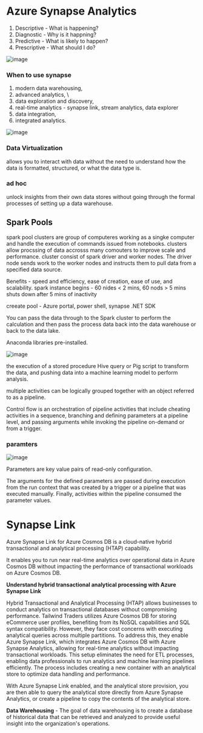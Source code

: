 # Azure Synapse Analytics

1. Descriptive - What is happening?
3. Diagnostic - Why is it happning?
4. Predictive - What is likely to happen?
5. Prescriptive - What should I do?

![image](https://github.com/user-attachments/assets/88b9ef39-7a33-49c5-a24f-0d1309685993)

### When to use synapse

1. modern data warehousing,
2. advanced analytics, \
3. data exploration and discovery,
4. real-time analytics - synapse link, stream analytics, data explorer
5. data integration,
6. integrated analytics.

![image](https://github.com/user-attachments/assets/68384d7c-0c4f-4315-b059-f189489a6ba6)

### Data Virtualization

allows you to interact with data without the need to understand how the data is formatted, structured, or what the data type is. 

### ad hoc

unlock insights from their own data stores without going through the formal processes of setting up a data warehouse.

## Spark Pools

spark pool clusters are group of computeres working as a singke computer and handle the execution of commands issued from notebooks.
clusters allow procssing of data accrosss many comouters to improve scale and performance.
cluster consist of spark driver and worker nodes.
The driver node sends work to the worker nodes and instructs them to pull data from a specified data source.

Benefits - speed and efficiency, ease of creation, ease of use, and scalability.
spark instance begins - 60 nides < 2 mins, 60 nods >  5 mins
shuts down after 5 mins of inactivity

creeate  pool - Azure portal, power shell, synapse .NET SDK

You can pass the data through to the Spark cluster to perform the calculation and then pass the process data back into the data warehouse or back to the data lake. 

Anaconda libraries pre-installed.


![image](https://github.com/user-attachments/assets/d12def90-44b5-4696-9e8b-52a8c8202a89)


the execution of a stored procedure Hive query or Pig script to transform the data, and pushing data into a machine learning model to perform analysis.

multiple activities can be logically grouped together with an object referred to as a pipeline.

Control flow is an orchestration of pipeline activities that include cheating activities in a sequence, branching and defining parameters at a pipeline level, and passing arguments while invoking the pipeline on-demand or from a trigger.


### paramters

![image](https://github.com/user-attachments/assets/cd866c88-8b16-42f1-a8b3-363b61341e3e)


Parameters are key value pairs of read-only configuration. 

The arguments for the defined parameters are passed during execution from the run context that was created by a trigger or a pipeline that was executed manually. Finally, activities within the pipeline consumed the parameter values.

# Synapse Link

Azure Synapse Link for Azure Cosmos DB is a cloud-native hybrid transactional and analytical processing (HTAP) capability. 

It enables you to run near real-time analytics over operational data in Azure Cosmos DB without impacting the performance of transactional workloads on Azure Cosmos DB.


**Understand hybrid transactional analytical processing with Azure Synapse Link**

Hybrid Transactional and Analytical Processing (HTAP) allows businesses to conduct analytics on transactional databases without compromising performance. Tailwind Traders utilizes Azure Cosmos DB for storing eCommerce user profiles, benefiting from its NoSQL capabilities and SQL syntax compatibility. However, they face cost concerns with executing analytical queries across multiple partitions. To address this, they enable Azure Synapse Link, which integrates Azure Cosmos DB with Azure Synapse Analytics, allowing for real-time analytics without impacting transactional workloads. This setup eliminates the need for ETL processes, enabling data professionals to run analytics and machine learning pipelines efficiently. The process includes creating a new container with an analytical store to optimize data handling and performance.

With Azure Synapse Link enabled, and the analytical store provision, you are then able to query the analytical store directly from Azure Synapse Analytics, or create a pipeline to copy the contents of the analytical store.


**Data Warehousing** - The goal of data warehousing is to create a database of historical data that can be retrieved and analyzed to provide useful insight into the organization's operations.























